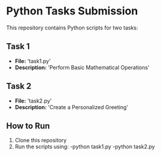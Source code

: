 # Python Tasks Submission
This repository contains Python scripts for two tasks:

## Task 1
- **File:** 'task1.py'
- **Description:** 'Perform Basic Mathematical Operations'

## Task 2
- **File:** 'task2.py'
- **Description:** 'Create a Personalized Greeting'

## How to Run
1. Clone this repository
2. Run the scripts using:
    -python task1.py
    -python task2.py
